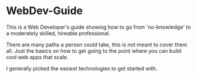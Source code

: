# WebDev-Guide

This is a Web Developer's guide showing how to go from 'no-knowledge' to a moderately skilled, hireable professional.

There are many paths a person could take, this is not meant to cover them all. Just the basics on how to get going to the point where you can build cool web apps that scale.

I generally picked the easiest technologies to get started with.
